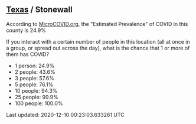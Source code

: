 
## [Texas](/united-states/texas) / Stonewall

According to [MicroCOVID.org](http://microcovid.org),
the "Estimated Prevalence" of COVID in this county is 24.9%

If you interact with a certain number of people in this location
(all at once in a group, or spread out across the day), what is the chance that
1 or more of them has COVID?

- 1 person: 24.9%
- 2 people: 43.6%
- 3 people: 57.6%
- 5 people: 76.1%
- 10 people: 94.3%
- 25 people: 99.9%
- 100 people: 100.0%

Last updated: 2020-12-10 00:23:03.633261 UTC
